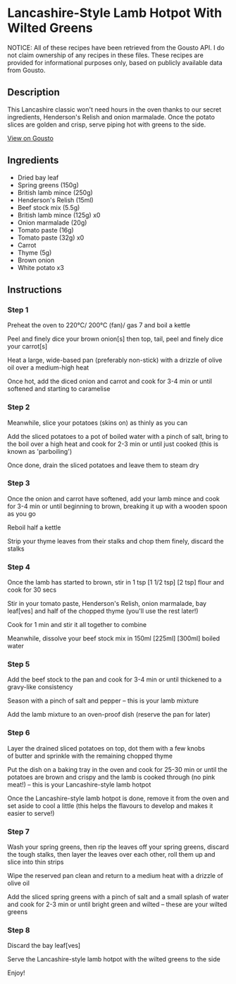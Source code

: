 # Lancashire-Style Lamb Hotpot With Wilted Greens

NOTICE: All of these recipes have been retrieved from the Gousto API. I do not claim ownership of any recipes in these files. These recipes are provided for informational purposes only, based on publicly available data from Gousto.

## Description

This Lancashire classic won't need hours in the oven thanks to our secret ingredients, Henderson's Relish and onion marmalade. Once the potato slices are golden and crisp, serve piping hot with greens to the side.

[View on Gousto](https://www.gousto.co.uk/recipes/cookbook/lancashire-lamb-hotpot-with-wilted-greens)

## Ingredients

- Dried bay leaf
- Spring greens (150g)
- British lamb mince (250g)
- Henderson's Relish (15ml)
- Beef stock mix (5.5g)
- British lamb mince (125g) x0
- Onion marmalade (20g)
- Tomato paste (16g)
- Tomato paste (32g) x0
- Carrot
- Thyme (5g)
- Brown onion
- White potato x3

## Instructions


### Step 1

Preheat the oven to 220°C/ 200°C (fan)/ gas 7 and boil a kettle

Peel and finely dice your brown onion[s]<span class="text-danger"> </span>then top, tail, peel and finely dice your carrot[s]

Heat a large, wide-based pan (preferably non-stick) with a drizzle of olive oil over a medium-high heat

Once hot, add the diced onion and carrot and cook for 3-4 min or until softened and starting to caramelise


### Step 2

Meanwhile, slice your potatoes (skins on) as thinly as you can

Add the sliced potatoes to a pot of boiled water with a pinch of salt, bring to the boil over a high heat and cook for 2-3 min or until just cooked (this is known as 'parboiling')

Once done, drain the sliced potatoes and leave them to steam dry


### Step 3

Once the onion and carrot have softened, add your lamb mince and cook for 3-4 min or until beginning to brown, breaking it up with a wooden spoon as you go

Reboil half a kettle

Strip your thyme leaves from their stalks and chop them finely, discard the stalks


### Step 4

Once the lamb has started to brown, stir in 1 tsp <span class="text-purple">[1 1/2 tsp] </span><span class="text-danger">[2 tsp]</span> flour and cook for 30 secs

Stir in your tomato paste, Henderson's Relish, onion marmalade, bay leaf[ves] and half of the chopped thyme (you'll use the rest later!)

Cook for 1 min and stir it all together to combine

Meanwhile, dissolve your beef stock mix in 150ml <span class="text-purple">[225ml]</span> <span class="text-danger">[300ml]</span> boiled water


### Step 5

Add the beef stock to the pan and cook for 3-4 min or until thickened to a gravy-like consistency

Season with a pinch of salt and pepper – this is your lamb mixture

Add the lamb mixture to an oven-proof dish (reserve the pan for later)


### Step 6

Layer the drained sliced potatoes on top, dot them with a few knobs of butter and sprinkle with the remaining chopped thyme

Put the dish on a baking tray in the oven and cook for 25-30 min or until the potatoes are brown and crispy and the lamb is cooked through (no pink meat!) – this is your Lancashire-style lamb hotpot

Once the Lancashire-style lamb hotpot is done, remove it from the oven and set aside to cool a little (this helps the flavours to develop and makes it easier to serve!)


### Step 7

Wash your spring greens, then rip the leaves off your spring greens, discard the tough stalks, then layer the leaves over each other, roll them up and slice into thin strips

Wipe the reserved pan clean and return to a medium heat with a drizzle of olive oil

Add the sliced spring greens with a pinch of salt and a small splash of water and cook for 2-3 min or until bright green and wilted – these are your wilted greens

### Step 8

Discard the bay leaf[ves]

Serve the Lancashire-style lamb hotpot with the wilted greens to the side

Enjoy!

